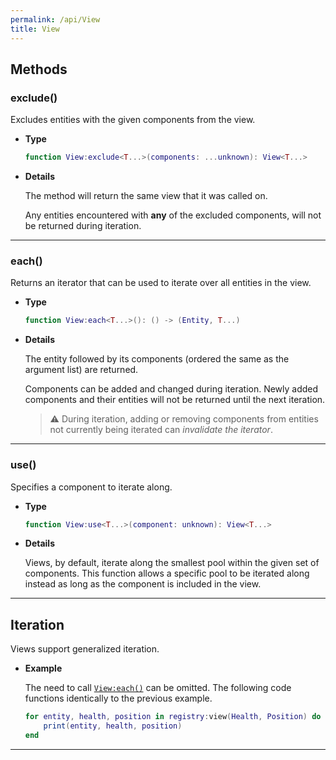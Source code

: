 ```yaml
---
permalink: /api/View
title: View
---
```


## Methods

### exclude()

Excludes entities with the given components from the view.

- **Type**

    ```lua
    function View:exclude<T...>(components: ...unknown): View<T...>
    ```

- **Details**

    The method will return the same view that it was called on.

    Any entities encountered with **any** of the excluded components, will not be returned during iteration.

---

### each()

Returns an iterator that can be used to iterate over all entities in the view.

- **Type**

    ```lua
    function View:each<T...>(): () -> (Entity, T...)
    ```

- **Details**

    The entity followed by its components (ordered the same as the argument list) are returned.

    Components can be added and changed during iteration. Newly added components and their entities will not be returned until the next iteration.

    > ⚠️ During iteration, adding or removing components from entities not currently being iterated can *invalidate the iterator*.

---

### use()

Specifies a component to iterate along.

- **Type**

    ```lua
    function View:use<T...>(component: unknown): View<T...>
    ```

- **Details**

    Views, by default, iterate along the smallest pool within the given set of components. This function allows a specific pool to be iterated along instead as long as the component is included in the view.

---

## Iteration

Views support generalized iteration.

- **Example**

    The need to call [`View:each()`](View#each) can be omitted.
    The following code functions identically to the previous example.

    ```lua
    for entity, health, position in registry:view(Health, Position) do
        print(entity, health, position)
    end
    ```

---
